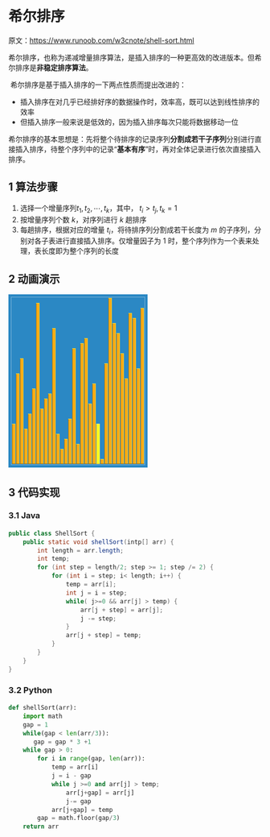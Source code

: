 # 希尔排序

原文：https://www.runoob.com/w3cnote/shell-sort.html



​        希尔排序，也称为递减增量排序算法，是插入排序的一种更高效的改进版本。但希尔排序是**非稳定排序算法**。

​        希尔排序是基于插入排序的一下两点性质而提出改进的：

* 插入排序在对几乎已经排好序的数据操作时，效率高，既可以达到线性排序的效率
* 但插入排序一般来说是低效的，因为插入排序每次只能将数据移动一位

​        希尔排序的基本思想是：先将整个待排序的记录序列**分割成若干子序列**分别进行直接插入排序，待整个序列中的记录“**基本有序**”时，再对全体记录进行依次直接插入排序。

## 1 算法步骤

1. 选择一个增量序列$t_1, t_2, \cdots, t_k$，其中， $t_i > t_j, t_k = 1$
2. 按增量序列个数 $k$，对序列进行 $k$ 趟排序
3. 每趟排序，根据对应的增量 $t_i$，将待排序列分割成若干长度为 $m$ 的子序列，分别对各子表进行直接插入排序。仅增量因子为 $1$ 时，整个序列作为一个表来处理，表长度即为整个序列的长度

## 2 动画演示

![shellsort](./images/shellsort.gif)

## 3 代码实现

### 3.1 Java

```java
public class ShellSort {
    public static void shellSort(intp[] arr) {
        int length = arr.length;
        int temp;
        for (int step = length/2; step >= 1; step /= 2) {
            for (int i = step; i< length; i++) {
                temp = arr[i];
                int j = i = step;
                while( j>=0 && arr[j] > temp) {
                    arr[j + step] = arr[j];
                    j -= step;                    
                }
                arr[j + step] = temp;
            }
        }
    }
}
```



### 3.2 Python

```python
def shellSort(arr):
    import math
    gap = 1
    while(gap < len(arr/3)):
       gap = gap * 3 +1
    while gap > 0:
        for i in range(gap, len(arr)):
            temp = arr[i]
            j = i - gap
            while j >=0 and arr[j] > temp;
                arr[j+gap] = arr[j]
                j-= gap
            arr[j+gap] = temp
        gap = math.floor(gap/3)
    return arr
```

